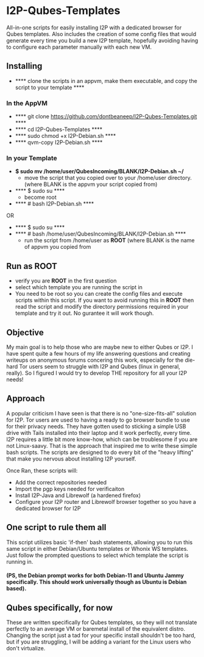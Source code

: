 # I2P-Qubes-Templates
All-in-one scripts for easily installing I2P with a dedicated browser for Qubes templates. Also includes the creation of 
some config files that would generate every time you build a new I2P template, hopefully avoiding having to configure 
each parameter manually with each new VM.

## Installing
- **** clone the scripts in an appvm, make them executable, and copy the script to your template ****

### In the AppVM
- **** git clone https://github.com/dontbeaneep/I2P-Qubes-Templates.git ****
- **** cd I2P-Qubes-Templates ****
- **** sudo chmod +x I2P-Debian.sh ****
- **** qvm-copy I2P-Debian.sh ****

### In your Template
- ****$ sudo mv /home/user/QubesIncoming/BLANK/I2P-Debian.sh ~/**** 
  - move the script that you copied over to your /home/user directory. (where BLANK is the appvm your script copied from)
- **** $ sudo su ****
  - become root
- **** # bash I2P-Debian.sh ****

OR

- **** $ sudo su ****
- **** # bash /home/user/QubesIncoming/BLANK/I2P-Debian.sh ****
  * run the script from /home/user as ****ROOT**** (where BLANK is the name of appvm you copied from


## Run as ROOT
- verify you are ****ROOT**** in the first question
- select which template you are running the script in
- You need to be root so you can create the config files and execute scripts within this script. If you want to avoid running this in ****ROOT**** then read the script and modify the directory permissions required in your template and try it out. No gurantee it will work though. 



## Objective
My main goal is to help those who are maybe new to either Qubes or I2P. I have spent quite a few hours of my life 
answering questions and creating writeups on anonymous forums concering this work, especially for the die-hard Tor users 
seem to struggle with I2P and Qubes (linux in general, really). So I figured I would try to develop THE repository for 
all your I2P needs! 

## Approach
A popular criticism I have seen is that there is no "one-size-fits-all" solution for I2P. Tor users are used to having a
ready to go browser bundle to use for their privacy needs. They have gotten used to sticking a simple USB drive with Tails 
installed into their laptop and it work perfectly, every time. I2P requires a little bit more know-how, which can be troublesome 
if you are not Linux-saavy. That is the approach that inspired me to write these simple bash scripts. The scripts are designed 
to do every bit of the "heavy lifting" that make you nervous about installing I2P yourself.

Once Ran, these scripts will:
- Add the correct repositories needed
- Import the pgp keys needed for verificaiton
- Install I2P-Java and Librewolf (a hardened firefox)
- Configure your I2P router and Librewolf browser together so you have a dedicated browser for I2P

## One script to rule them all
This script utilizes basic 'if-then' bash statements, allowing you to run this same script in either Debian/Ubuntu templates or Whonix WS templates. Just follow the prompted questions to select which template the script is running in. 

#### (PS, the Debian prompt works for both Debian-11 and Ubuntu Jammy specifically. This should work universally though as Ubuntu is Debian based).

## Qubes specifically, for now
These are written specifically for Qubes templates, so they will not translate perfectly to an average VM or baremetal install
of the equivalent distro. Changing the script just a tad for your specific install shouldn't be too hard, but if you are struggling,
I will be adding a variant for the Linux users who don't virtualize.

